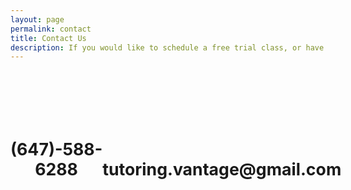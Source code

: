 ```yaml
---
layout: page
permalink: contact
title: Contact Us
description: If you would like to schedule a free trial class, or have any questions, please contact us directly!
---
```


<div id='enroll'>
    <div>
        <i class="fa fa-phone" aria-hidden="true"></i>
        <p>(647)-588-6288</p>
    </div>
    <div>
        <i class="fa fa-envelope" aria-hidden="true"></i>
        <p><a onclick='window.location.href="mailto:tutoring.vantage@gmail.com"'>tutoring.vantage@gmail.com</a></p>
    </div>
</div>



<style>
    #enroll {
        display:flex;
        justify-content:space-around;
        margin-top:0px;
    }
    #enroll div{
        height:200px;
        display:flex;
        flex-direction:column;
        justify-content:space-around;
        border-radius:20px;
        transition: all 0.1s ease-in-out
    }
    #enroll a {
        cursor:pointer;
    }
    #enroll i{
        color:var(--text-dark);
        font-size:70pt;
        margin:auto;
    }
    #enroll p{
        font-size:20pt;
        font-weight:bold;
        text-align:center;
        margin-top:20px;
    }
    @media only screen and (max-width: 600px) {
        #enroll {
            flex-direction:column;
        }
        #enroll div {
            margin:auto;
            margin-bottom:50px;
        }
        #enroll p{
            width: 100%;
        }
    }
</style>